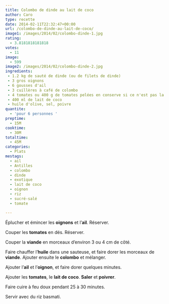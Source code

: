 ```yaml
---
title: Colombo de dinde au lait de coco
author: Caro
type: recette
date: 2014-02-11T22:32:47+00:00
url: /colombo-de-dinde-au-lait-de-coco/
image1: /images/2014/02/colombo-dinde-1.jpg
rating:
  - 3.8181818181818
votes:
  - 11
image:
  - 599
image2: /images/2014/02/colombo-dinde-2.jpg
ingredients:
 - 1.2 kg de sauté de dinde (ou de filets de dinde)
 - 3 gros oignons
 - 6 gousses d'ail
 - 3 cuillères à café de colombo
 - 4 tomates ou 400 g de tomates pelées en conserve si ce n'est pas la saison
 - 400 ml de lait de coco
 - huile d'olive, sel, poivre
quantite:
  - 'pour 6 personnes '
preptime:
  - 15M
cooktime:
  - 30M
totaltime:
  - 45M
categories:
  - Plats
mestags:
  - ail
  - Antilles
  - colombo
  - dinde
  - exotique
  - lait de coco
  - oignon
  - riz
  - sucré-salé
  - tomate

---
```

Éplucher et émincer les **oignons** et l&rsquo;**ail**. Réserver.

Couper les **tomates** en dés. Réserver.

Couper la **viande** en morceaux d&rsquo;environ 3 ou 4 cm de côté.

Faire chauffer l&rsquo;**huile** dans une sauteuse, et faire dorer les morceaux de **viande**. Ajouter ensuite le **colombo** et mélanger.

Ajouter l&rsquo;**ail** et l&rsquo;**oignon**, et faire dorer quelques minutes.

Ajouter les **tomates**, le **lait de coco**. **Saler** et **poivrer**.

Faire cuire à feu doux pendant 25 à 30 minutes.

Servir avec du riz basmati.